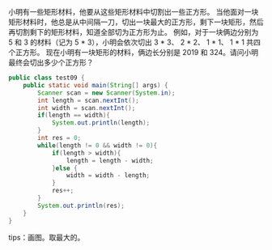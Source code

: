 小明有一些矩形材料，他要从这些矩形材料中切割出一些正方形。
当他面对一块矩形材料时，他总是从中间隔一刀，切出一块最大的正方形，剩下一块矩形，然后再切割剩下的矩形材料，知道全部切为正方形为止。
例如，对于一块俩边分别为 5 和 3 的材料（记为 5 * 3），小明会依次切出 3 * 3、 2 * 2、 1 * 1、 1 * 1 共四个正方形。
现在小明有一块矩形的材料，俩边长分别是 2019 和 324。请问小明最终会切出多少个正方形？

```java
public class test09 {
    public static void main(String[] args) {
        Scanner scan = new Scanner(System.in);
        int length = scan.nextInt();
        int width = scan.nextInt();
        if(length == width){
            System.out.println(length);
        }
        int res = 0;
        while(length != 0 && width != 0){
            if(length > width){
                length = length - width;
            }else {
                width = width - length;
            }
            res++;
        }
        System.out.println(res);
    }
}
```
tips：画图。取最大的。

